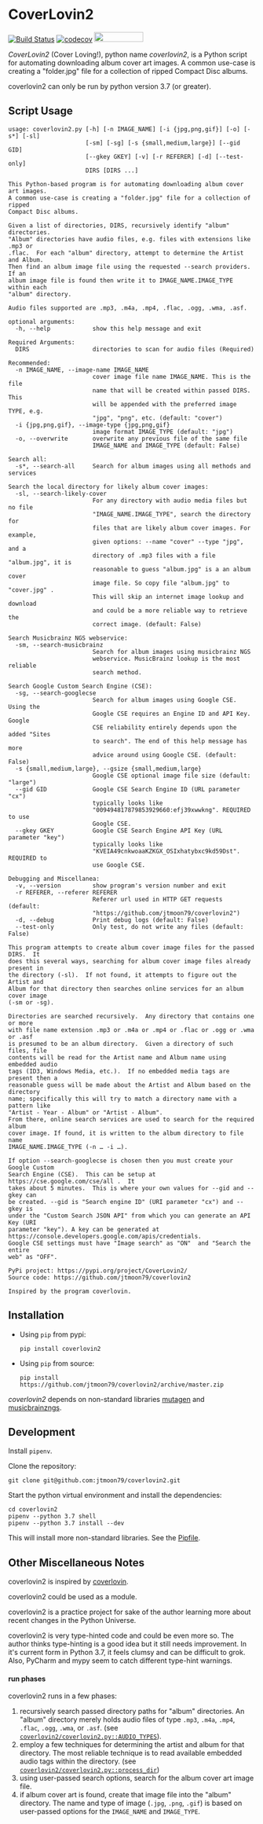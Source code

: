 CoverLovin2
===========

[![Build Status](https://travis-ci.com/jtmoon79/coverlovin2.svg?branch=master)](https://travis-ci.com/jtmoon79/coverlovin2)
[![codecov](https://codecov.io/gh/jtmoon79/coverlovin2/branch/master/graph/badge.svg)](https://codecov.io/gh/jtmoon79/coverlovin2)
<a href="https://codecov.io/gh/jtmoon79/coverlovin2/branch/master/graphs/icicle.svg?token=GY2WtpIZ49" data-canonical-src="https://codecov.io/gh/jtmoon79/coverlovin2/branch/master/graphs/icicle.svg?token=GY2WtpIZ49"><img src="https://codecov.io/gh/jtmoon79/coverlovin2/branch/master/graphs/icicle.svg?token=GY2WtpIZ49" data-canonical-src="https://codecov.io/gh/jtmoon79/coverlovin2/branch/master/graphs/icicle.svg?token=GY2WtpIZ49" width="100" height="20" /></a>

*CoverLovin2* (Cover Loving!), python name *coverlovin2*, is a Python script for
automating downloading album cover art images.  A common use-case is creating a
"folder.jpg" file for a collection of ripped Compact Disc albums.

coverlovin2 can only be run by python version 3.7 (or greater).

Script Usage
------------

    usage: coverlovin2.py [-h] [-n IMAGE_NAME] [-i {jpg,png,gif}] [-o] [-s*] [-sl]
                          [-sm] [-sg] [-s {small,medium,large}] [--gid GID]
                          [--gkey GKEY] [-v] [-r REFERER] [-d] [--test-only]
                          DIRS [DIRS ...]
    
    This Python-based program is for automating downloading album cover art images.
    A common use-case is creating a "folder.jpg" file for a collection of ripped
    Compact Disc albums.
    
    Given a list of directories, DIRS, recursively identify "album" directories.
    "Album" directories have audio files, e.g. files with extensions like .mp3 or
    .flac.  For each "album" directory, attempt to determine the Artist and Album.
    Then find an album image file using the requested --search providers.  If an
    album image file is found then write it to IMAGE_NAME.IMAGE_TYPE within each
    "album" directory.
    
    Audio files supported are .mp3, .m4a, .mp4, .flac, .ogg, .wma, .asf.
    
    optional arguments:
      -h, --help            show this help message and exit
    
    Required Arguments:
      DIRS                  directories to scan for audio files (Required)
    
    Recommended:
      -n IMAGE_NAME, --image-name IMAGE_NAME
                            cover image file name IMAGE_NAME. This is the file
                            name that will be created within passed DIRS. This
                            will be appended with the preferred image TYPE, e.g.
                            "jpg", "png", etc. (default: "cover")
      -i {jpg,png,gif}, --image-type {jpg,png,gif}
                            image format IMAGE_TYPE (default: "jpg")
      -o, --overwrite       overwrite any previous file of the same file
                            IMAGE_NAME and IMAGE_TYPE (default: False)
    
    Search all:
      -s*, --search-all     Search for album images using all methods and services
    
    Search the local directory for likely album cover images:
      -sl, --search-likely-cover
                            For any directory with audio media files but no file
                            "IMAGE_NAME.IMAGE_TYPE", search the directory for
                            files that are likely album cover images. For example,
                            given options: --name "cover" --type "jpg", and a
                            directory of .mp3 files with a file "album.jpg", it is
                            reasonable to guess "album.jpg" is a an album cover
                            image file. So copy file "album.jpg" to "cover.jpg" .
                            This will skip an internet image lookup and download
                            and could be a more reliable way to retrieve the
                            correct image. (default: False)
    
    Search Musicbrainz NGS webservice:
      -sm, --search-musicbrainz
                            Search for album images using musicbrainz NGS
                            webservice. MusicBrainz lookup is the most reliable
                            search method.
    
    Search Google Custom Search Engine (CSE):
      -sg, --search-googlecse
                            Search for album images using Google CSE. Using the
                            Google CSE requires an Engine ID and API Key. Google
                            CSE reliability entirely depends upon the added "Sites
                            to search". The end of this help message has more
                            advice around using Google CSE. (default: False)
      -s {small,medium,large}, --gsize {small,medium,large}
                            Google CSE optional image file size (default: "large")
      --gid GID             Google CSE Search Engine ID (URL parameter "cx")
                            typically looks like
                            "009494817879853929660:efj39xwwkng". REQUIRED to use
                            Google CSE.
      --gkey GKEY           Google CSE Search Engine API Key (URL parameter "key")
                            typically looks like
                            "KVEIA49cnkwoaaKZKGX_OSIxhatybxc9kd59Dst". REQUIRED to
                            use Google CSE.
    
    Debugging and Miscellanea:
      -v, --version         show program's version number and exit
      -r REFERER, --referer REFERER
                            Referer url used in HTTP GET requests (default:
                            "https://github.com/jtmoon79/coverlovin2")
      -d, --debug           Print debug logs (default: False)
      --test-only           Only test, do not write any files (default: False)
    
    This program attempts to create album cover image files for the passed DIRS.  It
    does this several ways, searching for album cover image files already present in
    the directory (-sl).  If not found, it attempts to figure out the Artist and
    Album for that directory then searches online services for an album cover image
    (-sm or -sg).
    
    Directories are searched recursively.  Any directory that contains one or more
    with file name extension .mp3 or .m4a or .mp4 or .flac or .ogg or .wma or .asf
    is presumed to be an album directory.  Given a directory of such files, file
    contents will be read for the Artist name and Album name using embedded audio
    tags (ID3, Windows Media, etc.).  If no embedded media tags are present then a
    reasonable guess will be made about the Artist and Album based on the directory
    name; specifically this will try to match a directory name with a pattern like
    "Artist - Year - Album" or "Artist - Album".
    From there, online search services are used to search for the required album
    cover image. If found, it is written to the album directory to file name
    IMAGE_NAME.IMAGE_TYPE (-n … -i …).
    
    If option --search-googlecse is chosen then you must create your Google Custom
    Search Engine (CSE).  This can be setup at https://cse.google.com/cse/all .  It
    takes about 5 minutes.  This is where your own values for --gid and --gkey can
    be created. --gid is "Search engine ID" (URI parameter "cx") and --gkey is
    under the "Custom Search JSON API" from which you can generate an API Key (URI
    parameter "key"). A key can be generated at
    https://console.developers.google.com/apis/credentials.
    Google CSE settings must have "Image search" as "ON"  and "Search the entire
    web" as "OFF".
    
    PyPi project: https://pypi.org/project/CoverLovin2/
    Source code: https://github.com/jtmoon79/coverlovin2
    
    Inspired by the program coverlovin.

Installation
------------

* Using `pip` from pypi:

      pip install coverlovin2

* Using `pip` from source:
  
      pip install https://github.com/jtmoon79/coverlovin2/archive/master.zip

*coverlovin2* depends on non-standard libraries [mutagen](https://pypi.org/project/mutagen/)
and [musicbrainzngs](https://pypi.org/project/musicbrainzngs/).

Development
-----------

Install `pipenv`.

Clone the repository:

    git clone git@github.com:jtmoon79/coverlovin2.git

Start the python virtual environment and install the dependencies:

    cd coverlovin2
    pipenv --python 3.7 shell
    pipenv --python 3.7 install --dev

This will install more non-standard libraries. See the [Pipfile](./Pipfile).

Other Miscellaneous Notes
-------------------------

coverlovin2 is inspired by [coverlovin](https://github.com/amorphic/coverlovin).

coverlovin2 could be used as a module.

coverlovin2 is a practice project for sake of the author learning more about
recent changes in the Python Universe.

coverlovin2 is very type-hinted code and could be even more so. The author
thinks type-hinting is a good idea but it still needs improvement. In it's
current form in Python 3.7, it feels clumsy and can be difficult to grok. Also,
PyCharm and mypy seem to catch different type-hint warnings. 

#### run phases

coverlovin2 runs in a few phases:

1. recursively search passed directory paths for "album" directories. An "album"
directory merely holds audio files of type `.mp3`, `.m4a`, `.mp4`, `.flac`,
`.ogg`, `.wma`, or `.asf`. (see [`coverlovin2/coverlovin2.py::AUDIO_TYPES`](./coverlovin2/coverlovin2.py)).
2. employ a few techniques for determining the artist and album for that
directory.  The most reliable technique is to read available embedded audio tags
within the directory. (see [`coverlovin2/coverlovin2.py::process_dir`](./coverlovin2/coverlovin2.py))
3. using user-passed search options, search for the album cover art image file.
4. if album cover art is found, create that image file into the "album"
directory. The name and type of image (`.jpg`, `.png`, `.gif`) is based on
user-passed options for the `IMAGE_NAME` and `IMAGE_TYPE`.
